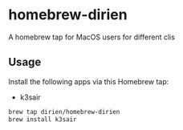# homebrew-dirien

A homebrew tap for MacOS users for different clis

## Usage

Install the following apps via this Homebrew tap:

* k3sair

```bash
brew tap dirien/homebrew-dirien
brew install k3sair
```